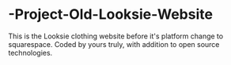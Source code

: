 # -Project-Old-Looksie-Website
This is the Looksie clothing website before it's platform change to squarespace. Coded by yours truly, with addition to open source technologies. 
